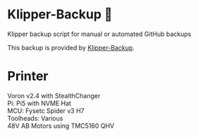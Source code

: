 # Klipper-Backup 💾 
Klipper backup script for manual or automated GitHub backups 

This backup is provided by [Klipper-Backup](https://github.com/Staubgeborener/klipper-backup).

Printer
===
Voron v2.4 with StealthChanger\
Pi: Pi5 with NVME Hat\
MCU: Fysetc Spider v3 H7\
Toolheads: Various\
48V AB Motors using TMC5160 QHV
